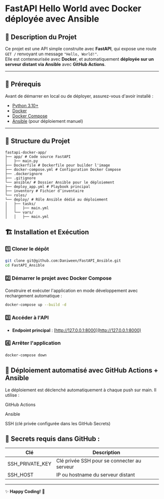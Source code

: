 # FastAPI Hello World avec Docker déployée avec Ansible

## 📌 Description du Projet

Ce projet est une API simple construite avec **FastAPI**, qui expose une route `GET /` renvoyant un message `"Hello, World!"`.  
Elle est conteneurisée avec **Docker**, et automatiquement **déployée sur un serveur distant via Ansible** avec **GitHub Actions**.

---

## 🚀 Prérequis

Avant de démarrer en local ou de déployer, assurez-vous d'avoir installé :

- [Python 3.10+](https://www.python.org/downloads/)
- [Docker](https://www.docker.com/get-started)
- [Docker Compose](https://docs.docker.com/compose/install/)
- [Ansible](https://docs.ansible.com/ansible/latest/installation_guide/index.html) (pour déploiement manuel)

---

## 📂 Structure du Projet

```
fastapi-docker-app/
├── app/ # Code source FastAPI
│   ├── main.py
├── Dockerfile # Dockerfile pour builder l'image
├── docker-compose.yml # Configuration Docker Compose
├── .dockerignore
├── .gitignore
└── ansible/ # Dossier Ansible pour le déploiement
├── deploy_app.yml # Playbook principal
├── inventory # Fichier d’inventaire
└── roles/
└── deploy/ # Rôle Ansible dédié au déploiement
│   ├── tasks/
│   │   ├── main.yml
│   └── vars/
│   │   ├── main.yml
```

## 🏗️ Installation et Exécution

### 1️⃣ Cloner le dépôt

```bash
git clone git@github.com:Daniween/FastAPI_Ansible.git
cd FastAPI_Ansible
```

### 2️⃣ Démarrer le projet avec Docker Compose

Construire et exécuter l'application en mode développement avec rechargement automatique :

```bash
docker-compose up --build -d
```

### 3️⃣ Accéder à l'API

- **Endpoint principal** : [http://127.0.0.1:8000](http://127.0.0.1:8000)

### 4️⃣ Arrêter l'application

```bash
docker-compose down
```

## 🚀 Déploiement automatisé avec GitHub Actions + Ansible

Le déploiement est déclenché automatiquement à chaque push sur main.
Il utilise :

GitHub Actions

Ansible

SSH (clé privée configurée dans les GitHub Secrets)

## 🔐 Secrets requis dans GitHub :

| Clé             | Description                                 |
| --------------- | ------------------------------------------- |
| SSH_PRIVATE_KEY | Clé privée SSH pour se connecter au serveur |
| SSH_HOST        | IP ou hostname du serveur distant           |

---

✨ **Happy Coding!** 🚀
